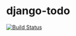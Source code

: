 django-todo
===========

[![Build Status](https://secure.travis-ci.org/frameworktodo/django-todo.png?branch=master)](http://travis-ci.org/frameworktodo/django-todo)